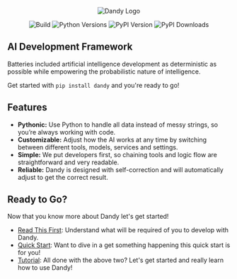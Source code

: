 <p align="center">
    <img class="dandy-logo" alt="Dandy Logo" src="/static/img/dandy_logo_512.png" />
</p>

<p align="center">
    <img alt="Build" src="https://img.shields.io/github/actions/workflow/status/stratusadv/dandy/run_tests.yml">
    <img alt="Python Versions" src="https://img.shields.io/pypi/pyversions/dandy">
    <img alt="PyPI Version" src="https://img.shields.io/pypi/v/dandy">
    <img alt="PyPI Downloads" src="https://img.shields.io/pypi/dm/dandy">
</p>

## AI Development Framework

Batteries included artificial intelligence development as deterministic as possible while empowering the probabilistic nature of intelligence.

Get started with `pip install dandy` and you're ready to go!

## Features

- **Pythonic:** Use Python to handle all data instead of messy strings, so you’re always working with code.
- **Customizable:** Adjust how the AI works at any time by switching between different tools, models, services and settings.
- **Simple:** We put developers first, so chaining tools and logic flow are straightforward and very readable.
- **Reliable:** Dandy is designed with self-correction and will automatically adjust to get the correct result.

## Ready to Go?

Now that you know more about Dandy let's get started!

- [Read This First](../getting_started/read_this_first.md): Understand what will be required of you to develop with Dandy.
- [Quick Start](../getting_started/quick_start.md): Want to dive in a get something happening this quick start is for you!
- [Tutorial](../tutorials/setup.md): All done with the above two? Let's get started and really learn how to use Dandy!

[//]: # (Do not delete below this line, it hides the title) 
# 